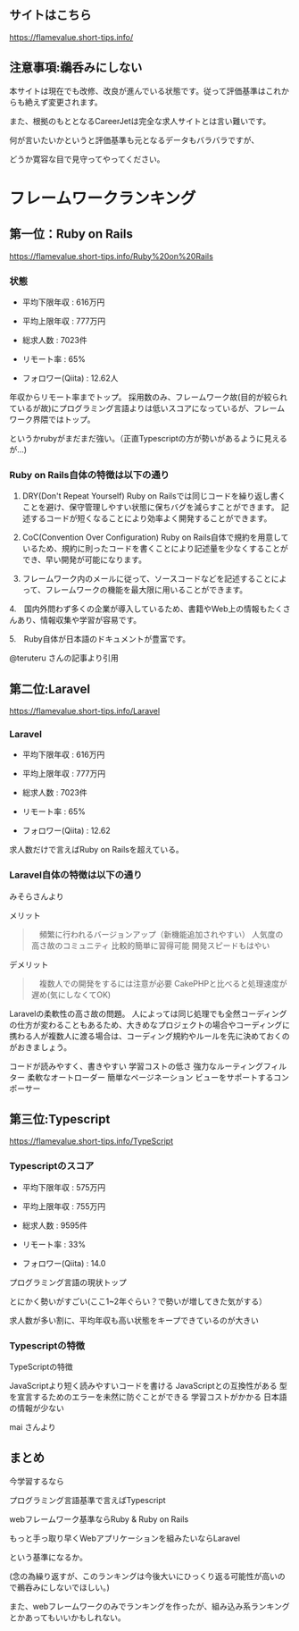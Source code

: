 <!--
title:   フレームワークやプログラミング言語を年収や求人数からスコア化してみる
tags:    Laravel,Rails,Ruby,TypeScript
id:      ccc41bad6185a6ddcb82
private: false
-->
## サイトはこちら

https://flamevalue.short-tips.info/

## 注意事項:鵜呑みにしない

本サイトは現在でも改修、改良が進んでいる状態です。従って評価基準はこれからも絶えず変更されます。

また、根拠のもととなるCareerJetは完全な求人サイトとは言い難いです。

何が言いたいかというと評価基準も元となるデータもバラバラですが、

どうか寛容な目で見守ってやってください。

# フレームワークランキング

## 第一位：Ruby on Rails

https://flamevalue.short-tips.info/Ruby%20on%20Rails


### 状態


- 平均下限年収 : 616万円

- 平均上限年収 : 777万円

- 総求人数 : 7023件

- リモート率 : 65%

- フォロワー(Qiita) : 12.62人

年収からリモート率までトップ。
採用数のみ、フレームワーク故(目的が絞られているが故)にプログラミング言語よりは低いスコアになっているが、フレームワーク界隈ではトップ。

というかrubyがまだまだ強い。（正直Typescriptの方が勢いがあるように見えるが...)


### Ruby on Rails自体の特徴は以下の通り

1. DRY(Don't Repeat Yourself) Ruby on Railsでは同じコードを繰り返し書くことを避け、保守管理しやすい状態に保ちバグを減らすことができます。
記述するコードが短くなることにより効率よく開発することができます。

2. CoC(Convention Over Configuration) Ruby on Rails自体で規約を用意しているため、規約に則ったコードを書くことにより記述量を少なくすることができ、早い開発が可能になります。

3. フレームワーク内のメールに従って、ソースコードなどを記述することによって、フレームワークの機能を最大限に用いることができます。

4.　国内外問わず多くの企業が導入しているため、書籍やWeb上の情報もたくさんあり、情報収集や学習が容易です。

5.　Ruby自体が日本語のドキュメントが豊富です。

@teruteru さんの記事より引用


## 第二位:Laravel

https://flamevalue.short-tips.info/Laravel

### Laravel

- 平均下限年収 : 616万円

- 平均上限年収 : 777万円

- 総求人数 : 7023件

- リモート率 : 65%

- フォロワー(Qiita) : 12.62

求人数だけで言えばRuby on Railsを超えている。


### Laravel自体の特徴は以下の通り


みそらさんより

メリット

>　頻繁に行われるバージョンアップ（新機能追加されやすい） 人気度の高さ故のコミュニティ 比較的簡単に習得可能 開発スピードもはやい

デメリット

>　複数人での開発をするには注意が必要 CakePHPと比べると処理速度が遅め(気にしなくてOK)

Laravelの柔軟性の高さ故の問題。 人によっては同じ処理でも全然コーディングの仕方が変わることもあるため、大きめなプロジェクトの場合やコーディングに携わる人が複数人に渡る場合は、コーディング規約やルールを先に決めておくのがおきましょう。


コードが読みやすく、書きやすい
学習コストの低さ
強力なルーティングフィルター
柔軟なオートローダー
簡単なページネーション
ビューをサポートするコンポーサー



## 第三位:Typescript

https://flamevalue.short-tips.info/TypeScript


### Typescriptのスコア

- 平均下限年収 : 575万円

- 平均上限年収 : 755万円

- 総求人数 : 9595件

- リモート率 : 33%

- フォロワー(Qiita) : 14.0

プログラミング言語の現状トップ

とにかく勢いがすごい(ここ1~2年ぐらい？で勢いが増してきた気がする）

求人数が多い割に、平均年収も高い状態をキープできているのが大きい


### Typescriptの特徴

TypeScriptの特徴

JavaScriptより短く読みやすいコードを書ける
JavaScriptとの互換性がある
型を宣言するためのエラーを未然に防ぐことができる
学習コストがかかる
日本語の情報が少ない

mai さんより


## まとめ

今学習するなら

プログラミング言語基準で言えばTypescript

webフレームワーク基準ならRuby & Ruby on Rails

もっと手っ取り早くWebアプリケーションを組みたいならLaravel

という基準になるか。

(念の為繰り返すが、このランキングは今後大いにひっくり返る可能性が高いので鵜呑みにしないでほしい。)

また、webフレームワークのみでランキングを作ったが、組み込み系ランキングとかあってもいいかもしれない。